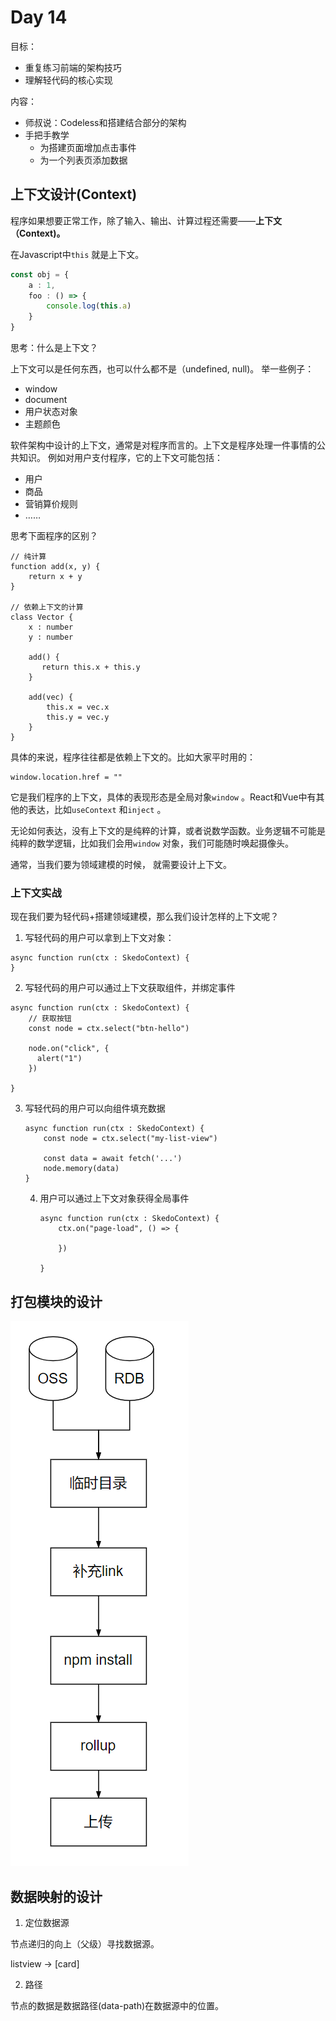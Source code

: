# Day 14



目标：

- 重复练习前端的架构技巧
- 理解轻代码的核心实现



内容：

- 师叔说：Codeless和搭建结合部分的架构
- 手把手教学
  - 为搭建页面增加点击事件
  - 为一个列表页添加数据



## 上下文设计(Context)



程序如果想要正常工作，除了输入、输出、计算过程还需要——**上下文（Context)。**

在Javascript中`this` 就是上下文。

```ts
const obj = {
    a : 1,
    foo : () => {
        console.log(this.a)
    }
}


```

思考：什么是上下文？

上下文可以是任何东西，也可以什么都不是（undefined, null)。 举一些例子：

- window
- document
- 用户状态对象
- 主题颜色



软件架构中设计的上下文，通常是对程序而言的。上下文是程序处理一件事情的公共知识。 例如对用户支付程序，它的上下文可能包括：

- 用户
- 商品
- 营销算价规则
- ……

思考下面程序的区别？

```tsx
// 纯计算
function add(x, y) {
    return x + y
}

// 依赖上下文的计算
class Vector {
    x : number
    y : number
    
    add() {       
       return this.x + this.y 
    }
    
    add(vec) {
        this.x = vec.x
        this.y = vec.y
    }
}
```

具体的来说，程序往往都是依赖上下文的。比如大家平时用的：

```tsx
window.location.href = ""
```

它是我们程序的上下文，具体的表现形态是全局对象`window` 。React和Vue中有其他的表达，比如`useContext` 和`inject` 。

无论如何表达，没有上下文的是纯粹的计算，或者说数学函数。业务逻辑不可能是纯粹的数学逻辑，比如我们会用`window` 对象，我们可能随时唤起摄像头。

通常，当我们要为领域建模的时候， 就需要设计上下文。

### 上下文实战



现在我们要为轻代码+搭建领域建模，那么我们设计怎样的上下文呢？

1. 写轻代码的用户可以拿到上下文对象：

```tsx
async function run(ctx : SkedoContext) {    
}
```



2. 写轻代码的用户可以通过上下文获取组件，并绑定事件

```tsx
async function run(ctx : SkedoContext) {  
    // 获取按钮
    const node = ctx.select("btn-hello")
    
    node.on("click", {
      alert("1")  
    })
        
}
```



3. 写轻代码的用户可以向组件填充数据

   ```tsx
   async function run(ctx : SkedoContext) {
       const node = ctx.select("my-list-view")
       
       const data = await fetch('...')
       node.memory(data)
   }
   ```

   4. 用户可以通过上下文对象获得全局事件

      ```tsx
      async function run(ctx : SkedoContext) {
          ctx.on("page-load", () => {
              
          }) 
         
      }
      ```

      

## 打包模块的设计

![image-20210827194843235](assets/image-20210827194843235.png)

## 数据映射的设计



1. 定位数据源

节点递归的向上（父级）寻找数据源。

listview -> [card]

2. 路径

节点的数据是数据路径(data-path)在数据源中的位置。





